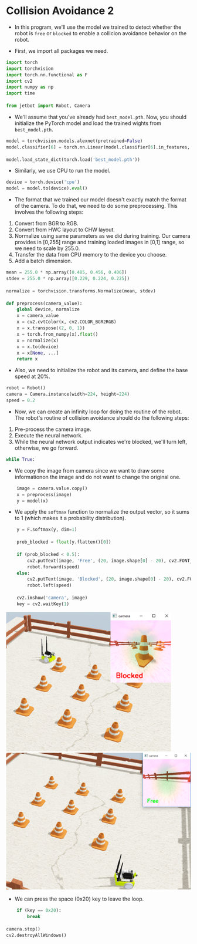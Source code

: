 # **Collision Avoidance 2**

* In this program, we'll use the model we trained to detect whether the
robot is `free` or `blocked` to enable a collicion avoidance behavior 
on the robot.

* First, we import all packages we need.
                                    
```python
import torch
import torchvision
import torch.nn.functional as F
import cv2
import numpy as np
import time

from jetbot import Robot, Camera

```

                                    
* We'll assume that you've already had `best_model.pth`. Now, you should
initialize the PyTorch model and load the trained wights from 
`best_model.pth`.

                                    
```python
model = torchvision.models.alexnet(pretrained=False)
model.classifier[6] = torch.nn.Linear(model.classifier[6].in_features, 2)

model.load_state_dict(torch.load('best_model.pth'))

```
                       
* Similarly, we use CPU to run the model.
                                    
```python
device = torch.device('cpu')
model = model.to(device).eval()

```

* The format that we trained our model doesn't exactly match the format 
of the camera. To do that, we need to do some preprocessing. This involves
the following steps:

1. Convert from BGR to RGB.
2. Convert from HWC layout to CHW layout.
3. Normalize using same parameters as we did during training. Our camera
   provides in [0,255] range and training loaded images in [0,1] range, 
   so we need to scale by 255.0.
4. Transfer the data from CPU memory to the device you choose.
5. Add a batch dimension.
                                    
                                    
```python
mean = 255.0 * np.array([0.485, 0.456, 0.406])
stdev = 255.0 * np.array([0.229, 0.224, 0.225])

normalize = torchvision.transforms.Normalize(mean, stdev)

def preprocess(camera_value):
    global device, normalize
    x = camera_value
    x = cv2.cvtColor(x, cv2.COLOR_BGR2RGB)
    x = x.transpose((2, 0, 1))
    x = torch.from_numpy(x).float()
    x = normalize(x)
    x = x.to(device)
    x = x[None, ...]
    return x

```

* Also, we need to initialize the robot and its camera, and define the 
base speed at 20%.
                                    
```python
robot = Robot()
camera = Camera.instance(width=224, height=224)
speed = 0.2
```

* Now, we can create an infinity loop for doing the routine of the robot.
The robot's routine of collision avoidance should do the following steps:

1. Pre-process the camera image.
2. Execute the neural network.
3. While the neural network output indicates we're blocked, we'll turn 
       left, otherwise, we go forward.

                                    
```python
while True:
```
                  
* We copy the image from camera since we want to draw some informationon the image and do not want to change the original one.

                                    
```python
    image = camera.value.copy()
    x = preprocess(image)
    y = model(x)

```


* We apply the `softmax` function to normalize the output vector, so it 
    sums to 1 (which makes it a probability distribution).
    
                                    
```python
    y = F.softmax(y, dim=1)

    prob_blocked = float(y.flatten()[0])

    if (prob_blocked < 0.5):
        cv2.putText(image, 'Free', (20, image.shape[0] - 20), cv2.FONT_HERSHEY_SIMPLEX, 0.8, (0, 255, 0), 2)
        robot.forward(speed)
    else:
        cv2.putText(image, 'Blocked', (20, image.shape[0] - 20), cv2.FONT_HERSHEY_SIMPLEX, 0.8, (0, 0, 255), 2)
        robot.left(speed)

    cv2.imshow('camera', image)
    key = cv2.waitKey(1)


```

<p float="left">
<img src="https://github.com/clifflin-isaacspace/Guideline/blob/main/Lesson/03.bmp" width="450" title="Feature_map" />
<img src="https://github.com/clifflin-isaacspace/Guideline/blob/main/Lesson/04.bmp" width="520" title="Feature_map" />
</p>

* We can press the space (0x20) key to leave the loop.
                                    
```python
    if (key == 0x20):
        break

camera.stop()
cv2.destroyAllWindows()

```
